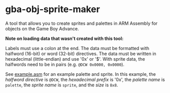 # gba-obj-sprite-maker

A tool that allows you to create sprites and palettes in ARM Assembly for objects on the Game Boy Advance.

**Note on loading data that wasn't created with this tool:**

Labels must use a colon at the end. The data must be formatted with halfword (16-bit) or word (32-bit) directives. The data must be written in hexadecimal (little-endian) and use '0x' or '$'. With sprite data, the halfwords need to be in pairs (e.g. `@DCW 0x0000, 0x0000`).

See [example.asm](example.asm) for an example palette and sprite. In this example, the *halfword directive* is `@DCW`, the *hexadecimal prefix* is '0x', the *palette name* is `palette`, the *sprite name* is `sprite`, and the *size* is `8x8`.

